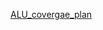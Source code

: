 [ALU_covergae_plan](https://1drv.ms/x/c/73b1f81e174db4a2/EZb0BicdNmVEqE9V-aDGrxYBn7t4Bfd2qqnZrfJ2j9D9dQ?e=QWir5A)
